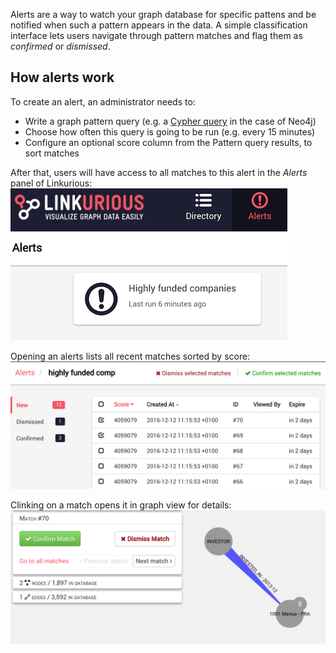 
Alerts are a way to watch your graph database for specific pattens and be notified
when such a pattern appears in the data. 
A simple classification interface lets users navigate through pattern matches and flag
them as *confirmed* or *dismissed*.

## How alerts work

To create an alert, an administrator needs to:
- Write a graph pattern query (e.g. a [Cypher query](https://neo4j.com/developer/cypher-query-language/) in the case of Neo4j)
- Choose how often this query is going to be run (e.g. every 15 minutes)
- Configure an optional score column from the Pattern query results, to sort matches

After that, users will have access to all matches to this alert in the *Alerts* panel of Linkurious:
![alert list](user-alert-list.png)

Opening an alerts lists all recent matches sorted by score:
![alert matches](user-alert-matches.png)

Clinking on a match opens it in graph view for details:
![match details](user-match-details.png)
